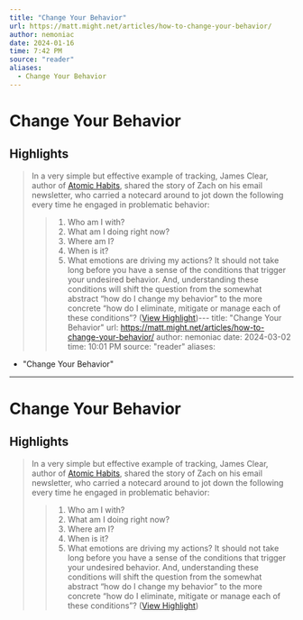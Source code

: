 ```yaml
---
title: "Change Your Behavior"
url: https://matt.might.net/articles/how-to-change-your-behavior/
author: nemoniac
date: 2024-01-16
time: 7:42 PM
source: "reader"
aliases:
  - Change Your Behavior
---
```

# Change Your Behavior

## Highlights
> In a very simple but effective example of tracking, James Clear, author of [Atomic Habits](https://www.amazon.com/Atomic-Habits-Proven-Build-Break-ebook/dp/B07D23CFGR?_encoding=UTF8&dib_tag=se&dib=eyJ2IjoiMSJ9.aXsBtnMkwKSNQViJPCubNzHyMrAjSl8X3iHJ-0rQD4xrmRSNM92yHXRyU0JQSCAgj0zTzk9ujUyA-oGcl4ipPZhCXRoXTRQKDIubh9hHc5sMxU8opekwATZTFuf1leBcXq9rOV9u3L5C4bb4BGo6MA.k5eB9tdOhoVw5uxV914znKs_txed78yQU80sqvDtZBw&qid=1705171380&sr=8-1&linkCode=ll1&tag=mmamzn06-20&linkId=73918a1d08210361f93d6f3a97aa27c4&language=en_US&ref_=as_li_ss_tl), shared the story of Zach on his email newsletter, who carried a notecard around to jot down the following every time he engaged in problematic behavior:
> > 1. Who am I with?
> > 2. What am I doing right now?
> > 3. Where am I?
> > 4. When is it?
> > 5. What emotions are driving my actions?
> It should not take long before you have a sense of the conditions that trigger your undesired behavior.
> And, understanding these conditions will shift the question from the somewhat abstract “how do I change my behavior” to the more concrete “how do I eliminate, mitigate or manage each of these conditions”? ([View Highlight](https://read.readwise.io/read/01hm7pq05gs62j4qfs8r6v89ph))---
title: "Change Your Behavior"
url: https://matt.might.net/articles/how-to-change-your-behavior/
author: nemoniac
date: 2024-03-02
time: 10:01 PM
source: "reader"
aliases:
  - "Change Your Behavior"
---
# Change Your Behavior

## Highlights
> In a very simple but effective example of tracking, James Clear, author of [Atomic Habits](https://www.amazon.com/Atomic-Habits-Proven-Build-Break-ebook/dp/B07D23CFGR?_encoding=UTF8&dib_tag=se&dib=eyJ2IjoiMSJ9.aXsBtnMkwKSNQViJPCubNzHyMrAjSl8X3iHJ-0rQD4xrmRSNM92yHXRyU0JQSCAgj0zTzk9ujUyA-oGcl4ipPZhCXRoXTRQKDIubh9hHc5sMxU8opekwATZTFuf1leBcXq9rOV9u3L5C4bb4BGo6MA.k5eB9tdOhoVw5uxV914znKs_txed78yQU80sqvDtZBw&qid=1705171380&sr=8-1&linkCode=ll1&tag=mmamzn06-20&linkId=73918a1d08210361f93d6f3a97aa27c4&language=en_US&ref_=as_li_ss_tl), shared the story of Zach on his email newsletter, who carried a notecard around to jot down the following every time he engaged in problematic behavior:
> > 1. Who am I with?
> > 2. What am I doing right now?
> > 3. Where am I?
> > 4. When is it?
> > 5. What emotions are driving my actions?
> It should not take long before you have a sense of the conditions that trigger your undesired behavior.
> And, understanding these conditions will shift the question from the somewhat abstract “how do I change my behavior” to the more concrete “how do I eliminate, mitigate or manage each of these conditions”? ([View Highlight](https://read.readwise.io/read/01hm7pq05gs62j4qfs8r6v89ph))


